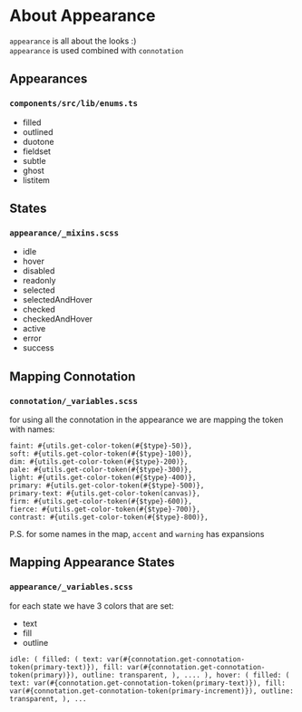 # About Appearance
`appearance` is all about the looks :)  
`appearance` is used combined with `connotation`

## Appearances
### `components/src/lib/enums.ts`
- filled
- outlined
- duotone
- fieldset
- subtle
- ghost
- listitem

## States
### `appearance/_mixins.scss`
- idle
- hover
- disabled
- readonly
- selected
- selectedAndHover
- checked
- checkedAndHover
- active
- error
- success

## Mapping Connotation
### `connotation/_variables.scss`   
for using all the connotation in the appearance we are mapping the token with names:
```
faint: #{utils.get-color-token(#{$type}-50)},
soft: #{utils.get-color-token(#{$type}-100)},
dim: #{utils.get-color-token(#{$type}-200)},
pale: #{utils.get-color-token(#{$type}-300)},
light: #{utils.get-color-token(#{$type}-400)},
primary: #{utils.get-color-token(#{$type}-500)},
primary-text: #{utils.get-color-token(canvas)},
firm: #{utils.get-color-token(#{$type}-600)},
fierce: #{utils.get-color-token(#{$type}-700)},
contrast: #{utils.get-color-token(#{$type}-800)},
```

P.S. for some names in the map, `accent` and `warning` has expansions

## Mapping Appearance States
### `appearance/_variables.scss`
for each state we have 3 colors that are set:
- text
- fill
- outline

``
idle: (
	filled: (
	text: var(#{connotation.get-connotation-token(primary-text)}),
	fill: var(#{connotation.get-connotation-token(primary)}),
	outline: transparent,
	),
	....
),
hover: (
	filled: (
	text: var(#{connotation.get-connotation-token(primary-text)}),
	fill: var(#{connotation.get-connotation-token(primary-increment)}),
	outline: transparent,
	),
...
``
